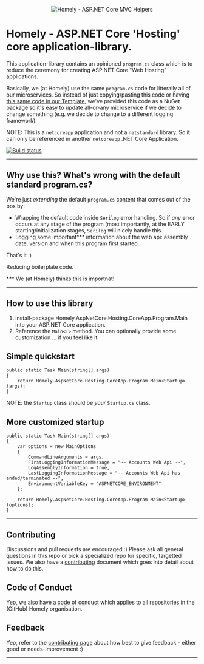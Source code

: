 <div>
    <p align="center">
    <img src="https://imgur.com/9E8hN79.png" alt="Homely - ASP.NET Core MVC Helpers" />
    </p>
</div>

# Homely - ASP.NET Core 'Hosting' core application-library.
This application-library contains an opinioned `program.cs` class which is to reduce the ceremony for creating ASP.NET Core "Web Hosting" applications. 

Basically, we (at Homely) use the same `program.cs` code for litterally all of our microservices. So instead of just copying/pasting this code or having [this same code in our Template](https://github.com/Homely/Homely.AspNetCore.WebApi.Template), we've provided this code as a NuGet package so it's easy to update all-or-any microservice if we decide to change something (e.g. we decide to change to a different logging framework).

NOTE: This is a `netcoreapp` application and not a `netstandard` library. So it can only be referenced in another `netcoreapp` .NET Core Application.

[![Build status](https://ci.appveyor.com/api/projects/status/m97lxr4ytwvmhfqj/branch/master?svg=true)](https://ci.appveyor.com/project/Homely/homely-aspnetcore-hosting-coreapp/branch/master)

---
## Why use this? What's wrong with the default standard program.cs?

We're just _extending_ the default `program.cs` content that comes out of the box by:

- Wrapping the default code inside `Serilog` error handling. So if _any_ error occurs at any stage of the program (most importantly, at the EARLY starting/initialization stages, `Serilog` will nicely handle this.
- Logging some important*** information about the web api: assembly date, version and when this program first started.

That's it :) 

Reducing boilerplate code.

*** We (at Homely) thinks this is importnat!

---

## How to use this library
1. install-package Homely.AspNetCore.Hosting.CoreApp.Program.Main into your ASP.NET Core application.
2. Reference the `Main<T>` method. You can optionally provide some customization ... if you feel like it.

## Simple quickstart

```
public static Task Main(string[] args)
{
    return Homely.AspNetCore.Hosting.CoreApp.Program.Main<Startup>(args);
}
```

NOTE: the `Startup` class should be _your_ `Startup.cs` class.

## More customized startup

```
public static Task Main(string[] args)
{
    var options = new MainOptions
    {
        CommandLineArguments = args,
        FirstLoggingInformationMessage = "~~ Accounts Web Api ~~",
        LogAssemblyInformation = true,
        LastLoggingInformationMessage = "-- Accounts Web Api has ended/terminated --",
        EnvironmentVariableKey = "ASPNETCORE_ENVIRONMENT"
    };

    return Homely.AspNetCore.Hosting.CoreApp.Program.Main<Startup>(options);
}
```

---

## Contributing

Discussions and pull requests are encouraged :) Please ask all general questions in this repo or pick a specialized repo for specific, targetted issues. We also have a [contributing](https://github.com/Homely/Homely/blob/master/CONTRIBUTING.md) document which goes into detail about how to do this.

## Code of Conduct
Yep, we also have a [code of conduct](https://github.com/Homely/Homely/blob/master/CODE_OF_CONDUCT.md) which applies to all repositories in the (GitHub) Homely organisation.

## Feedback
Yep, refer to the [contributing page](https://github.com/Homely/Homely/blob/master/CONTRIBUTING.md) about how best to give feedback - either good or needs-improvement :)

---
